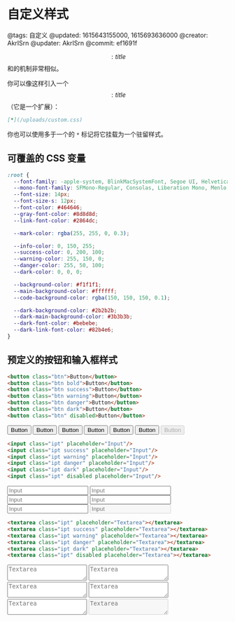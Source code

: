 # 自定义样式

@tags: 自定义
@updated: 1615643155000, 1615693636000
@creator: AkrISrn
@updater: AkrISrn
@commit: ef1691f

$$: title $$和[](/zh/docs/custom-script.md "#")的机制非常相似。

你可以像这样引入一个$$: title $$（它是一个[](/zh/docs/links.md "#")扩展）：

```markdown
[*](/uploads/custom.css)
```

你也可以使用多于一个的 `*` 标记将它挂载为一个驻留样式。

## 可覆盖的 CSS 变量

```css
:root {
  --font-family: -apple-system, BlinkMacSystemFont, Segoe UI, Helvetica, Arial, sans-serif, Apple Color Emoji, Segoe UI Emoji;
  --mono-font-family: SFMono-Regular, Consolas, Liberation Mono, Menlo, monospace;
  --font-size: 14px;
  --font-size-s: 12px;
  --font-color: #464646;
  --gray-font-color: #8d8d8d;
  --link-font-color: #2864dc;

  --mark-color: rgba(255, 255, 0, 0.3);

  --info-color: 0, 150, 255;
  --success-color: 0, 200, 100;
  --warning-color: 255, 150, 0;
  --danger-color: 255, 50, 100;
  --dark-color: 0, 0, 0;

  --background-color: #f1f1f1;
  --main-background-color: #ffffff;
  --code-background-color: rgba(150, 150, 150, 0.1);

  --dark-background-color: #2b2b2b;
  --dark-main-background-color: #3b3b3b;
  --dark-font-color: #bebebe;
  --dark-link-font-color: #82b4e6;
}
```

## 预定义的按钮和输入框样式

```html
<button class="btn">Button</button>
<button class="btn bold">Button</button>
<button class="btn success">Button</button>
<button class="btn warning">Button</button>
<button class="btn danger">Button</button>
<button class="btn dark">Button</button>
<button class="btn" disabled>Button</button>
```

<button class="btn">Button</button> <button class="btn bold">Button</button> <button class="btn success">Button</button> <button class="btn warning">Button</button> <button class="btn danger">Button</button> <button class="btn dark">Button</button> <button class="btn" disabled>Button</button>

```html
<input class="ipt" placeholder="Input"/>
<input class="ipt success" placeholder="Input"/>
<input class="ipt warning" placeholder="Input"/>
<input class="ipt danger" placeholder="Input"/>
<input class="ipt dark" placeholder="Input"/>
<input class="ipt" disabled placeholder="Input"/>
```

<input class="ipt" placeholder="Input"/>
<input class="ipt success" placeholder="Input"/>
<input class="ipt warning" placeholder="Input"/>
<input class="ipt danger" placeholder="Input"/>
<input class="ipt dark" placeholder="Input"/>
<input class="ipt" disabled placeholder="Input"/>

```html
<textarea class="ipt" placeholder="Textarea"></textarea>
<textarea class="ipt success" placeholder="Textarea"></textarea>
<textarea class="ipt warning" placeholder="Textarea"></textarea>
<textarea class="ipt danger" placeholder="Textarea"></textarea>
<textarea class="ipt dark" placeholder="Textarea"></textarea>
<textarea class="ipt" disabled placeholder="Textarea"></textarea>
```

<textarea class="ipt" placeholder="Textarea"></textarea>

<textarea class="ipt success" placeholder="Textarea"></textarea>

<textarea class="ipt warning" placeholder="Textarea"></textarea>

<textarea class="ipt danger" placeholder="Textarea"></textarea>

<textarea class="ipt dark" placeholder="Textarea"></textarea>

<textarea class="ipt" disabled placeholder="Textarea"></textarea>
